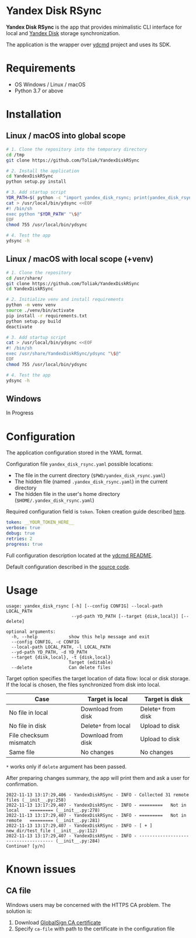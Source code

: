 # Yandex Disk RSync

**Yandex Disk RSync** is the app that provides minimalistic CLI interface 
for local and [Yandex Disk](https://disk.yandex.ru/) storage synchronization.

The application is the wrapper over [ydcmd](https://github.com/abbat/ydcmd)
project and uses its SDK.

# Requirements

- OS Windows / Linux / macOS
- Python 3.7 or above

# Installation

## Linux / macOS into global scope

```bash
# 1. Clone the repository into the temporary directory
cd /tmp
git clone https://github.com/Toliak/YandexDiskRSync

# 2. Install the application
cd YandexDiskRSync
python setup.py install

# 3. Add startup script
YDR_PATH=$( python -c "import yandex_disk_rsync; print(yandex_disk_rsync.__path__[0])" )
cat > /usr/local/bin/ydsync <<EOF
#! /bin/sh
exec python "$YDR_PATH" "\$@"
EOF
chmod 755 /usr/local/bin/ydsync

# 4. Test the app
ydsync -h
```

## Linux / macOS with local scope (+venv)

```bash
# 1. Clone the repository
cd /usr/share/
git clone https://github.com/Toliak/YandexDiskRSync
cd YandexDiskRSync

# 2. Initialize venv and install requirements
python -m venv venv
source ./venv/bin/activate
pip install -r requirements.txt
python setup.py build
deactivate

# 3. Add startup script
cat > /usr/local/bin/ydsync <<EOF
#! /bin/sh
exec /usr/share/YandexDiskRSync/ydsync "\$@"
EOF
chmod 755 /usr/local/bin/ydsync

# 4. Test the app
ydsync -h
```

## Windows

In Progress

# Configuration

The application configuration stored in the YAML format.

Configuration file `yandex_disk_rsync.yaml` possible locations:
- The file in the current directory
(`$PWD/yandex_disk_rsync.yaml`)
- The hidden file (named `.yandex_disk_rsync.yaml`) in the current directory
- The hidden file in the user's home directory (`$HOME/.yandex_disk_rsync.yaml`)

Required configuration field is `token`.
Token creation guide described
[here](https://yandex.ru/dev/direct/doc/start/token.html#token__token_how_get).

```yaml
token: __YOUR_TOKEN_HERE__
verbose: true
debug: true
retries: 2
progress: true
```

Full configuration description located at the
[ydcmd README](https://github.com/abbat/ydcmd#%D0%BA%D0%BE%D0%BD%D1%84%D0%B8%D0%B3%D1%83%D1%80%D0%B0%D1%86%D0%B8%D1%8F).

Default configuration described in the [source code](https://github.com/abbat/ydcmd/blob/2716c42d0a02b9b88bc600b5ee0955ee71c66d27/ydcmd.py#L462-L494).

# Usage

```text
usage: yandex_disk_rsync [-h] [--config CONFIG] --local-path LOCAL_PATH
                         --yd-path YD_PATH [--target {disk,local}] [--delete]

optional arguments:
  -h, --help            show this help message and exit
  --config CONFIG, -c CONFIG
  --local-path LOCAL_PATH, -l LOCAL_PATH
  --yd-path YD_PATH, -d YD_PATH
  --target {disk,local}, -t {disk,local}
                        Target (editable)
  --delete              Can delete files
```

Target option specifies the target location of data flow: local or disk storage.
If the local is chosen, the files synchronized from disk into local.

| Case                   | Target is local      | Target is disk      |
|------------------------|----------------------|---------------------|
| No file in local       | Download from disk   | Delete`*` from disk |
| No file in disk        | Delete`*` from local | Upload to disk      |
| File checksum mismatch | Download from disk   | Upload to disk      |
| Same file              | No changes           | No changes          |

`*` works only if `delete` argument has been passed.

After preparing changes summary,
the app will print them and ask a user for confirmation.

```text
2022-11-13 13:17:29,406 - YandexDiskRSync - INFO - Collected 31 remote files (__init__.py:258)
2022-11-13 13:17:29,407 - YandexDiskRSync - INFO - =========   Not in local    ========= (__init__.py:278)
2022-11-13 13:17:29,407 - YandexDiskRSync - INFO - =========   Not in remote   ========= (__init__.py:281)
2022-11-13 13:17:29,407 - YandexDiskRSync - INFO - [ + ] new_dir/test_file (__init__.py:112)
2022-11-13 13:17:29,407 - YandexDiskRSync - INFO - ------------------------------------- (__init__.py:284)
Continue? [y/n]
```

# Known issues

## CA file

Windows users may be concerned with the HTTPS CA problem.
The solution is:
1. Download [GlobalSign CA certificate](http://secure.globalsign.com/cacert/gsrsaovsslca2018.crt)
2. Specify `ca-file` with path to the certificate in the configuration file
